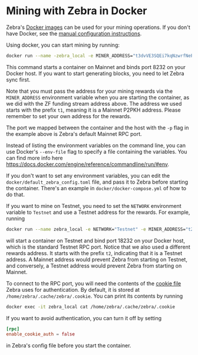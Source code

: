 # Mining with Zebra in Docker

Zebra's [Docker images](https://hub.docker.com/r/zfnd/zebra/tags) can be used
for your mining operations. If you don't have Docker, see the [manual
configuration instructions](https://zebra.zfnd.org/user/mining.html).

Using docker, you can start mining by running:

```bash
docker run --name -zebra_local -e MINER_ADDRESS="t3dvVE3SQEi7kqNzwrfNePxZ1d4hUyztBA1" -e ZEBRA_RPC_PORT=8232 -p 8232:8232 zfnd/zebra:latest
```

This command starts a container on Mainnet and binds port 8232 on your Docker
host. If you want to start generating blocks, you need to let Zebra sync first.

Note that you must pass the address for your mining rewards via the
`MINER_ADDRESS` environment variable when you are starting the container, as we
did with the ZF funding stream address above. The address we used starts with
the prefix `t1`, meaning it is a Mainnet P2PKH address. Please remember to set
your own address for the rewards.

The port we mapped between the container and the host with the `-p` flag in the
example above is Zebra's default Mainnet RPC port.

Instead of listing the environment variables on the command line, you can use
Docker's `--env-file` flag to specify a file containing the variables. You can
find more info here
https://docs.docker.com/engine/reference/commandline/run/#env.

If you don't want to set any environment variables, you can edit the
`docker/default_zebra_config.toml` file, and pass it to Zebra before starting
the container. There's an example in `docker/docker-compose.yml` of how to do
that.

If you want to mine on Testnet, you need to set the `NETWORK` environment
variable to `Testnet` and use a Testnet address for the rewards. For example,
running

```bash
docker run --name zebra_local -e NETWORK="Testnet" -e MINER_ADDRESS="t27eWDgjFYJGVXmzrXeVjnb5J3uXDM9xH9v" -e ZEBRA_RPC_PORT=18232 -p 18232:18232 zfnd/zebra:latest
```

will start a container on Testnet and bind port 18232 on your Docker host, which
is the standard Testnet RPC port. Notice that we also used a different rewards
address. It starts with the prefix `t2`, indicating that it is a Testnet
address. A Mainnet address would prevent Zebra from starting on Testnet, and
conversely, a Testnet address would prevent Zebra from starting on Mainnet.

To connect to the RPC port, you will need the contents of the [cookie
file](https://zebra.zfnd.org/user/mining.html?highlight=cookie#testing-the-setup)
Zebra uses for authentication. By default, it is stored at
`/home/zebra/.cache/zebra/.cookie`. You can print its contents by running

```bash
docker exec -it zebra_local cat /home/zebra/.cache/zebra/.cookie
```

If you want to avoid authentication, you can turn it off by setting

```toml
[rpc]
enable_cookie_auth = false
```

in Zebra's config file before you start the container.
